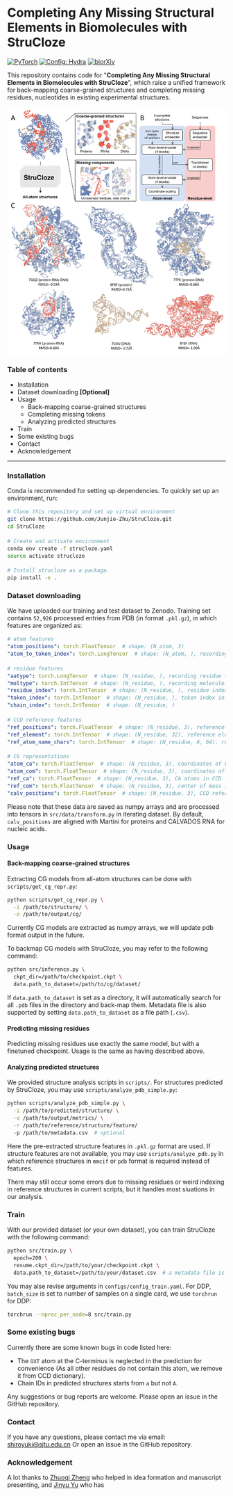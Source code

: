 # Completing Any Missing Structural Elements in Biomolecules with StruCloze
<a href="https://pytorch.org/get-started/locally/"><img alt="PyTorch" src="https://img.shields.io/badge/PyTorch-ee4c2c?logo=pytorch&logoColor=white"></a>
<a href="https://hydra.cc/"><img alt="Config: Hydra" src="https://img.shields.io/badge/Config-Hydra-89b8cd"></a>
[![biorXiv](https://img.shields.io/badge/biorxiv.2024.05.05.592611-B31B1B)](https://www.biorxiv.org/content/10.1101/2024.05.05.592611v2)

This repository contains code for "**Completing Any Missing Structural Elements in Biomolecules with StruCloze**", which raise a unified framework for back-mapping coarse-grained structures and completing missing residues, nucleotides in existing experimental structures.

![Overview of StruCloze](./assets/toc.png)

### Table of contents

* Installation
* Dataset downloading **[Optional]** 
* Usage
  * Back-mapping coarse-grained structures
  * Completing missing tokens
  * Analyzing predicted structures
* Train
* Some existing bugs
* Contact
* Acknowledgement

------

### Installation

Conda is recommended for setting up dependencies. To quickly set up an environment, run:

```bash
# Clone this repository and set up virtual environment
git clone https://github.com/Junjie-Zhu/StruCloze.git
cd StruCloze

# Create and activate environment
conda env create -f strucloze.yaml
source activate strucloze

# Install strucloze as a package.
pip install -e .
```

### Dataset downloading

We have uploaded our training and test dataset to Zenodo. Training set contains `52,926` processed entries from PDB (in format `.pkl.gz`), in which features are organized as:

```yaml
# atom features
"atom_positions": torch.FloatTensor  # shape: (N_atom, 3)
"atom_to_token_index": torch.LongTensor  # shape: (N_atom, ), recording token index for each atom

# residue features
"aatype": torch.LongTensor  # shape: (N_residue, ), recording residue type as numbers (range from 0 to 30)
"moltype": torch.IntTensor  # shape: (N_residue, ), recording molecule type as numbers (0 for protein, 1 for rna, 2 for dna)
"residue_index": torch.IntTensor  # shape: (N_residue, ), residue index in each chain
"token_index": torch.IntTensor  # shape: (N_residue, ), token index in the whole bioassembly
"chain_index": torch.IntTensor  # shape: (N_residue, )

# CCD reference features
"ref_positions": torch.FloatTensor  # shape: (N_residue, 3), reference coordinates
"ref_element": torch.IntTensor  # shape: (N_residue, 32), reference element number converted into one-hot
"ref_atom_name_chars": torch.IntTensor  # shape: (N_residue, 4, 64), reference atom name converted into one-hot 

# CG representations
"atom_ca": torch.FloatTensor  # shape: (N_residue, 3), coordinates of CA atoms
"atom_com": torch.FloatTensor  # shape: (N_residue, 3), coordinates of center of mass
"ref_ca": torch.FloatTensor  # shape: (N_residue, 3), CA atoms in CCD
"ref_com": torch.FloatTensor  # shape: (N_residue, 3), center of mass in CCD
"calv_positions": torch.FloatTensor  # shape: (N_residue, 3), CCD reference positions aligned to atom positions
```

Please note that these data are saved as numpy arrays and are processed into tensors in `src/data/transform.py` in iterating dataset.
By default, `calv_positions` are aligned with Martini for proteins and CALVADOS RNA for nucleic acids.

### Usage

#### Back-mapping coarse-grained structures

Extracting CG models from all-atom structures can be done with `scripts/get_cg_repr.py`:

```bash
python scripts/get_cg_repr.py \
  -i /path/to/structure/ \
  -o /path/to/output/cg/
```

Currently CG models are extracted as numpy arrays, we will update pdb format output in the future. 

To backmap CG models with StruCloze, you may refer to the following command:

```bash
python src/inference.py \
  ckpt_dir=/path/to/checkpoint.ckpt \
  data.path_to_dataset=/path/to/cg/dataset/ 
```

If `data.path_to_dataset` is set as a directory, it will automatically search for all `.pdb` files in the directory and back-map them. Metadata file is also supported by setting `data.path_to_dataset` as a file path (`.csv`).

#### Predicting missing residues

Predicting missing residues use exactly the same model, but with a finetuned checkpoint. Usage is the same as having described above.

#### Analyzing predicted structures

We provided structure analysis scripts in `scripts/`. For structures predicted by StruCloze, you may use `scripts/analyze_pdb_simple.py`:
    
```bash
python scripts/analyze_pdb_simple.py \
  -i /path/to/predicted/structure/ \
  -o /path/to/output/metrics/ \
  -r /path/to/reference/structure/feature/
  -p /path/to/metadata.csv  # optional
```

Here the pre-extracted structure features in `.pkl.gz` format are used. If structure features are not available, you may use `scripts/analyze_pdb.py` in which reference structures in `mmcif` or `pdb` format is required instead of features.

There may still occur some errors due to missing residues or weird indexing in reference structures in current scripts, but it handles most siuations in our analysis.

### Train

With our provided dataset (or your own dataset), you can train StruCloze with the following command:

```bash
python src/train.py \
  epoch=200 \
  resume.ckpt_dir=/path/to/your/checkpoint.ckpt \
  data.path_to_dataset=/path/to/your/dataset.csv  # a metadata file is recommended
```

You may alse revise arguments in `configs/config_train.yaml`. For DDP, `batch_size` is set to number of samples on a single card, we use `torchrun` for DDP:

```bash
torchrun --nproc_per_node=8 src/train.py 
```

### Some existing bugs

Currently there are some known bugs in code listed here:

*  The `OXT` atom at the C-terminus is neglected in the prediction for convenience (As all other residues do not contain this atom, we remove it from CCD dictionary).
*  Chain IDs in predicted structures starts from `a` but not `A`.

Any suggestions or bug reports are welcome. Please open an issue in the GitHub repository.

### Contact
If you have any questions, please contact me via email: shiroyuki@sjtu.edu.cn
Or open an issue in the GitHub repository.

### Acknowledgement

A lot thanks to <a href="https://github.com/Immortals-33">Zhuoqi Zheng</a> who helped in idea formation and manuscript presenting, and <a href="">Jinyu Yu</a> who has 